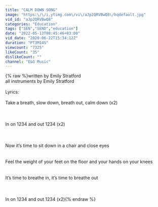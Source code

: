 ```yaml
---
title: "CALM DOWN SONG"
image: "https:\/\/i.ytimg.com\/vi\/aJp2QRVBwQ8\/hqdefault.jpg"
vid_id: "aJp2QRVBwQ8"
categories: "Education"
tags: ["SEN","SEND","education"]
date: "2022-05-13T08:45:46+03:00"
vid_date: "2020-06-22T15:34:12Z"
duration: "PT3M14S"
viewcount: "7325"
likeCount: "35"
dislikeCount: ""
channel: "E&G Music"
---
```

{% raw %}written by Emily Stratford<br />all instruments by Emily Stratford<br /><br />Lyrics:<br /><br />Take a breath, slow down, breath out, calm down (x2)<br /><br /><br /><br />In on 1234 and out 1234 (x2)<br /><br /><br /><br />Now it’s time to sit down in a chair and close eyes<br /><br /><br />Feel the weight of your feet on the floor and your hands on your knees<br /><br /><br />It’s time to breathe in, it’s time to breathe out<br /><br /><br /><br />In on 1234 and out 1234 (x2){% endraw %}
